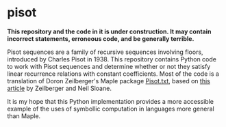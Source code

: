 # pisot

__This repository and the code in it is under construction. It may contain
incorrect statements, erroneous code, and be generally terrible.__

Pisot sequences are a family of recursive sequences involving floors,
introduced by Charles Pisot in 1938. This repository contains Python code to
work with Pisot sequences and determine whether or not they satisfy linear
recurrence relations with constant coefficients. Most of the code is a
translation of Doron Zeilberger's Maple package
[Pisot.txt](http://sites.math.rutgers.edu/~zeilberg/tokhniot/Pisot.txt), based
on [this article](https://arxiv.org/abs/1609.05570) by Zeilberger and Neil
Sloane.

It is my hope that this Python implementation provides a more accessible
example of the uses of symbollic computation in languages more general than
Maple.
